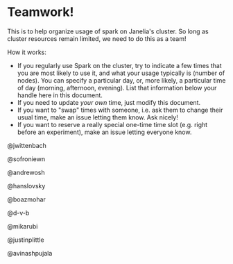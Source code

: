 # Teamwork!

This is to help organize usage of spark on Janelia's cluster. So long as cluster resources remain limited, we need to do this as a team!

How it works:

- If you regularly use Spark on the cluster, try to indicate a few times that you are most likely to use it, and what your usage typically is (number of nodes). You can specify a particular day, or, more likely, a particular time of day (morning, afternoon, evening). List that information below your handle here in this document.
- If you need to update *your own* time, just modify this document.
- If you want to "swap" times with someone, i.e. ask them to change their usual time, make an issue letting them know. Ask nicely!
- If you want to reserve a really special one-time time slot (e.g. right before an experiment), make an issue letting everyone know.


@jwittenbach

@sofroniewn

@andrewosh

@hanslovsky

@boazmohar

@d-v-b

@mikarubi

@justinplittle

@avinashpujala
